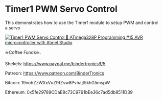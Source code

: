 # **Timer1 PWM Servo Control**
 
This demonstrates how to use the Timer1 module to setup PWM and control a servo

[![Timer1 PWM Servo Control 🔴 ATmega328P Programming #15 AVR microcontroller with Atmel Studio](https://img.youtube.com/vi/aQy3DGSIGm4/0.jpg)](https://www.youtube.com/watch?v=aQy3DGSIGm4 "Timer1 PWM Servo Control 🔴 ATmega328P Programming #15 AVR microcontroller with Atmel Studio")

☕Coffee Funds☕.

Shekels: 
https://www.paypal.me/bindertronics9/5

Patreon:
https://www.patreon.com/BinderTronics

Bitcoin: 
19nohZzWXxVuZ9tZvw8Pvhajt5khG5mspW

Ethereum: 
0x5fe29789CDaE8c73C9791bEe36c7ad5db8511D39
